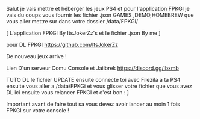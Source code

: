 Salut je vais mettre et héberger les jeux PS4 et pour l'application FPKGI je vais du coups vous fournir les fichier .json GAMES ,DEMO,HOMEBREW que vous aller mettre sur dans votre dossier /data/FPKGi/  

[ L'application FPKGI By ItsJokerZz's et le fichier .json By me ]

pour DL FPKGI https://github.com/ItsJokerZz

De nouveau jeux arrive !

Lien D'un serveur Comu Console et Jailbrek https://discord.gg/lbxmb

TUTO
DL le fichier UPDATE ensuite connecte toi avec Filezila a ta PS4 ensuite vous aller a /data/FPKGi et vous glisser votre fichier que vous avez DL ici ensuite vous relancer FPKGI et c'est bon : ]

Important avant de faire tout sa vous devez avoir lancer au moin 1 fois FPKGI sur votre console !
